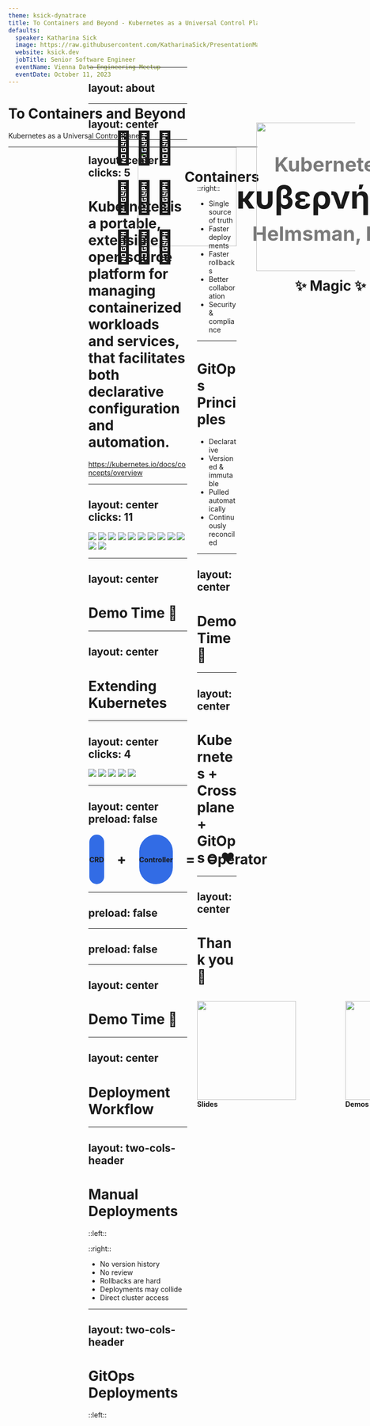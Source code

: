 ```yaml
---
theme: ksick-dynatrace
title: To Containers and Beyond - Kubernetes as a Universal Control Plane
defaults:
  speaker: Katharina Sick
  image: https://raw.githubusercontent.com/KatharinaSick/PresentationMaterials/main/About/Drawing.png
  website: ksick.dev
  jobTitle: Senior Software Engineer
  eventName: Vienna Data Engineering Meetup
  eventDate: October 11, 2023
---
```


<style>
.kube {
  background: #326CE5;
  border: 2px solid white;
  width: 100px;
  height: 100px; 
  border-radius: 50px; 
  display: flex; 
  justify-content: center; 
  align-items: center
}
</style>

# To Containers and Beyond

Kubernetes as a Universal Control Plane

---

<logos-kubernetes style="position: absolute; width: 200px; height: 200px; left: 390px; top: 176px" />

<h1 v-click style="position: absolute; width: 300px; text-align: center; left: 120px; top: 180px">Containers</h1>
<h1 v-click style="position: absolute; width: 300px; text-align: center; left: 530px; top: 260px">YAML</h1>
<h1 v-click style="position: absolute; width: 300px; text-align: center; left: 340px; top: 400px">✨ Magic ✨</h1>

---
layout: about
---

---
layout: center
---

<div style="position: absolute; display: flex; width: 500px; height: 100px; left: 240px; top: 160px; align-items: center; justify-content: center">
  <h1 style="font-size: 40px; padding: 0; margin: 0; color: #7a7a7a">Kubernetes</h1>
</div>
<div style="position: absolute; display: flex; width: 500px; height: 100px; left: 240px; top: 226px; align-items: center; justify-content: center">
  <h1 style="font-size: 64px; padding: 0; margin: 0">κυβερνήτης</h1>
</div>
<div style="position: absolute; display: flex; width: 500px; height: 100px; left: 240px; top: 300px; align-items: center; justify-content: center">
  <h1 style="font-size: 40px; padding: 0; margin: 0; color: #7a7a7a">Helmsman, Pilot</h1>
</div>

---
layout: center
clicks: 5
---

# Kubernetes is a <span :class="{ gradient: $slidev.nav.clicks === 1 }">portable</span>, <span :class="{ gradient: $slidev.nav.clicks === 2 }">extensible</span>, <span :class="{ gradient: $slidev.nav.clicks === 3 }">open</span> <span :class="{ gradient: $slidev.nav.clicks === 3 }">source</span> platform for managing <span :class="{ gradient: $slidev.nav.clicks === 4 }">containerized</span> <span :class="{ gradient: $slidev.nav.clicks === 4 }">workloads and services</span>, that facilitates both <span :class="{ gradient: $slidev.nav.clicks === 5 }">declarative configuration</span> and automation.

<a style="font-size: 16px" href="https://kubernetes.io/docs/concepts/overview/">https://kubernetes.io/docs/concepts/overview</a>

<!--
### Portable
- can run anywhere, no matter if cloud, on-premise or hybrid
### Extensible
- designed to be easily extensible
- not many use cases to touch the core of Kubernetes
### Open Source
- open sourced by Google in 2014
- large, rapidly growing ecosystem
### Containers
- we all know and love containers by now
### Declarative configuration
- this is where all the YAML comes from
- you just describe the desired state
### Summary
- Framework to run distributed systems in a reliable manner
-->

---
layout: center
clicks: 11
---

<img v-if="$slidev.nav.clicks === 0" src="/kubernetes-architecture/1.svg" />
<img v-if="$slidev.nav.clicks === 1" src="/kubernetes-architecture/2.svg" />
<img v-if="$slidev.nav.clicks === 2" src="/kubernetes-architecture/3.svg" />
<img v-if="$slidev.nav.clicks === 3" src="/kubernetes-architecture/4.svg" />
<img v-if="$slidev.nav.clicks === 4" src="/kubernetes-architecture/5.svg" />
<img v-if="$slidev.nav.clicks === 5" src="/kubernetes-architecture/6.svg" />
<img v-if="$slidev.nav.clicks === 6" src="/kubernetes-architecture/7.svg" />
<img v-if="$slidev.nav.clicks === 7" src="/kubernetes-architecture/8.svg" />
<img v-if="$slidev.nav.clicks === 8" src="/kubernetes-architecture/9.svg" />
<img v-if="$slidev.nav.clicks === 9" src="/kubernetes-architecture/10.svg" />
<img v-if="$slidev.nav.clicks === 10" src="/kubernetes-architecture/11.svg" />
<img v-if="$slidev.nav.clicks === 11" src="/kubernetes-architecture/12.svg" />

<!-- 
### Node
- At least one node (worker machine) where your workloads actually run on
- Can be physical or virtual
- You can have as many of them as you want, but as said at least one
### Runtime
- Actually runs containers (execution & lifecycle)
- Needs to run on each node so that pods can be spawned there
- containerd, cri-o, Docker Engine (cri-dockerd adapter), Mirantis 
### kubelet
- "Node Agent", registers nodes at the control plane
- Makes sure that containers are running & healthy
- Only takes care of containers created by Kubernetes
### kube-proxy
- Allows network communication between pods
### control-plane
- Only exists once per cluster
- Makes global decisions about the cluster
- Detects and responds to cluster events
- Components can run on any node/machine in the cluster
### api-server
- Exposes the Kubernetes API
- Tools like `kubectl` interact with this API
### etcd
- Key value store
- Contains all cluster data
### kube-scheduler
- Selects the nodes for pods to run on
### controller-manager
- Runs controllers to watch cluster internals like
  - nodes
  - jobs
  - endpointslices (to provide links between services & pods)
  - service accounts
### cloud-controller-manager
- optional
- cloud specific control logic -> interacts with your cloud provider if your Kubernetes cluster is running in the cloud
-->

---
layout: center
---

# Demo Time 🤞

<!--
TODO 
- create a demo that shows how to locally spin up a k8s cluster with kind
- Show the different nodes and the control plane components
- create a deployment and see what's happening (watch pods, containers,...)
-->

---
layout: center
---

<h1 class="gradient">Extending Kubernetes</h1>

---
layout: center
clicks: 4
---

<img v-if="$slidev.nav.clicks === 0" src="/extending-kubernetes/1.svg" />
<img v-if="$slidev.nav.clicks === 1" src="/extending-kubernetes/2.svg" />
<img v-if="$slidev.nav.clicks === 2" src="/extending-kubernetes/3.svg" />
<img v-if="$slidev.nav.clicks === 3" src="/extending-kubernetes/4.svg" />
<img v-if="$slidev.nav.clicks === 4" src="/extending-kubernetes/5.svg" />

<!--
### Various extension points

- Device, Storage & Network plugins
- Scheduler 
  - e.g. choose nodes where the image is already present
- API Server
  - Authentication, blocking requests based on e.g. content, rate limiting, edit content, handle deletion,...
  - Custom Resoure Definitions
- Controllers
  - Custom controller to take care of CRD
-->

---
layout: center
preload: false
---

<div style="display: flex; flex-direction: row; align-items: center; gap: 24px">
<div class="kube" v-motion :initial="{ x: 4, y: 11 }" :enter="{ x: 0, y: 0, transition: { type: 'keyframes', ease: 'linear', duration: 1000 } }"><strong>CRD</strong></div>
<h1 style="margin: 0; padding: 0">+</h1>
<div class="kube" v-motion :initial="{ x: -256, y: -69 }" :enter="{ x: 0, y: 0, transition: { type: 'keyframes', ease: 'linear', duration: 1000 } }"><strong>Controller</strong></div>
<h1 style="margin: 0; padding: 0">=</h1>
<h1 style="margin: 0; padding: 0" class="gradient">Operator</h1>
</div>

<!--
- Use-cases: 
  - Observability
  - Cluster services like service meshes
  - on-demand apps
  - backups
- Would be nice if we have an operator that deploys things outside of our Kubernetes cluster for us - e.g. an AWS Lambda, a Google Cloud Storage Bucket or an Azure SQL Database
- Why?
  - Single entry point for developers and admins
  - Declarative configuration for all your services
  - We can utilize the things Kubernetes does really good like reconciliation for infra
- So if we want that we have to create a custom operator to create infra as well? 
-->

---
preload: false
---

<!-- TODO confetti animation? -->
<img src="/crossplane.svg" style="position: absolute; height: 300px; width: 300px; left: 340px; top: 126px" />

<!--
- Kubernetes operator that allows you to basically create any resource outside of Kubernetes in Kubernetes
- How is it possible that one controller deploys to any target system? Providers?
-->

---
preload: false
---

<img src="/crossplane.svg" style="position: absolute; height: 200px; width: 200px; left: 100px; top: 176px" v-motion :initial="{ scale: 1.5, x: 240, y: 0 }" :enter="{ scale: 1, x: 0, y: 0, transition: { type: 'keyframes', ease: 'linear', duration: 1000 } }"/>

<span v-click>
<Arrow v-bind="{ x1:270, y1:240, x2:430, y2:60 }" />
<skill-icons-gcp-light style="position: absolute; height: 80px; width: 80px; left: 450px; top: 20px" />
</span>
<span v-click>
<Arrow v-bind="{ x1:270, y1:250, x2:430, y2:160 }" />
<skill-icons-azure-light style="position: absolute; height: 80px; width: 80px; left: 450px; top: 120px" />
</span>
<span v-click>
<Arrow v-bind="{ x1:270, y1:260, x2:430, y2:260 }" />
<skill-icons-aws-light style="position: absolute; height: 80px; width: 80px; left: 450px; top: 220px" />
</span>
<span v-click>
<Arrow v-bind="{ x1:270, y1:270, x2:430, y2:360 }" />
<skill-icons-grafana-light style="position: absolute; height: 80px; width: 80px; left: 450px; top: 320px" />
</span>
<span v-click>
<Arrow v-bind="{ x1:270, y1:280, x2:430, y2:460 }" />
<arcticons-anythingtopip style="position: absolute; height: 80px; width: 80px; left: 450px; top: 420px" />
</span>

<span v-click>
<Arrow v-bind="{ x1:550, y1:60, x2:650, y2:60 }" />
<ion:ios-more style="position: absolute; height: 50px; width: 50px; left: 670px; top: 35px" />
<Arrow v-bind="{ x1:550, y1:160, x2:650, y2:160 }" />
<ion:ios-more style="position: absolute; height: 50px; width: 50px; left: 670px; top: 135px" />
<Arrow v-bind="{ x1:550, y1:260, x2:650, y2:260 }" />
<ion:ios-more style="position: absolute; height: 50px; width: 50px; left: 670px; top: 235px" />
<Arrow v-bind="{ x1:550, y1:360, x2:650, y2:360 }" />
<ion:ios-more style="position: absolute; height: 50px; width: 50px; left: 670px; top: 335px" />
<Arrow v-bind="{ x1:550, y1:460, x2:650, y2:460 }" />
<ion:ios-more style="position: absolute; height: 50px; width: 50px; left: 670px; top: 435px" />
</span>

---
layout: center
---

# Demo Time 🤞

<!--
TODO 
- install Crossplane in the local k8s cluster
- Install 2 providers
- create 2 resources

We've now reached "Containers and beyond" in Kubernetes. But how can we effectively work with Kubernetes in modern development and/or operation teams?
-->

---
layout: center
---

<h1 class="gradient">Deployment Workflow</h1>

---
layout: two-cols-header
---

# Manual Deployments

::left::
<logos-kubernetes v-click style="position: absolute; width: 100px; height: 100px; left: 380px; top: 226px" />

<span v-click>
  <span style="position: absolute; width: 100px; height: 100px; left: 50px; top: 138px; font-size: 64px">👩🏻‍💻</span>
  <span style="position: absolute; width: 100px; height: 100px; left: 50px; top: 238px; font-size: 64px">🧑🏿‍💻</span>
  <span style="position: absolute; width: 100px; height: 100px; left: 50px; top: 338px; font-size: 64px">👩🏼‍💻</span>
</span>

<span v-click>
  <Arrow v-bind="{ x1:150, y1:176, x2:360, y2:256 }" />
  <Arrow v-bind="{ x1:150, y1:276, x2:360, y2:276 }" />
  <Arrow v-bind="{ x1:150, y1:376, x2:360, y2:296 }" />
</span>

::right::

<v-clicks>

- No version history
- No review
- Rollbacks are hard
- Deployments may collide
- Direct cluster access

</v-clicks>

---
layout: two-cols-header
---

# GitOps Deployments

::left::
<logos-kubernetes v-click style="position: absolute; width: 100px; height: 100px; left: 380px; top: 226px" />

<span v-click>
  <span style="position: absolute; width: 100px; height: 100px; left: 50px; top: 138px; font-size: 64px">👩🏻‍💻</span>
  <span style="position: absolute; width: 100px; height: 100px; left: 50px; top: 238px; font-size: 64px">🧑🏿‍💻</span>
  <span style="position: absolute; width: 100px; height: 100px; left: 50px; top: 338px; font-size: 64px">👩🏼‍💻</span>
</span>

<logos-git-icon v-click style="position: absolute; width: 80px; height: 80px; left: 220px; top: 236px" />

<span v-click>
  <Arrow v-bind="{ x1:150, y1:176, x2:220, y2:246 }" />
  <Arrow v-bind="{ x1:150, y1:276, x2:200, y2:276 }" />
  <Arrow v-bind="{ x1:150, y1:376, x2:220, y2:306 }" />
</span>

<Arrow v-click v-bind="{ x1:365, y1:276, x2:320, y2:276 }" />

::right::

<v-clicks>

- Single source of truth
- Faster deployments
- Faster rollbacks
- Better collaboration
- Security & compliance

</v-clicks>
 
---

# GitOps Principles

<v-clicks>

- Declarative
- Versioned & immutable
- Pulled automatically
- Continuously reconciled

</v-clicks>

---
layout: center
---

# Demo Time 🤞

<!--
TODO 
- create a demo that shows how to install ArgoCD and mention Flux as well
- Create a simple app in ArgoCD
- Deploy something via Git
-->

---
layout: center
---

# Kubernetes + Crossplane + GitOps = ❤️

---
layout: center
---

# Thank you 🙏

<div style="display: flex; flex-direction: row; gap: 100px; margin-top: 32px">
<div>
<img style="width: 200px; height: 200px" src="/slides-qr.svg" />
<strong>Slides</strong>
</div>
<div>
<img style="width: 200px; height: 200px" src="/demos-qr.svg" />
<strong>Demos</strong>
</div>
</div>